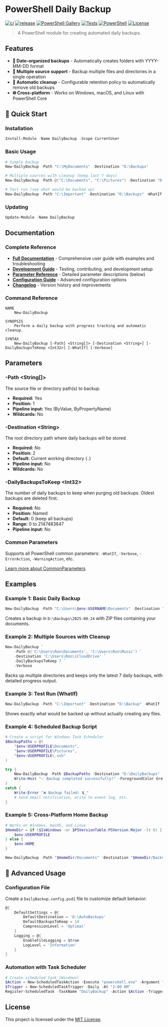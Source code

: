 # PowerShell Daily Backup

[![ci](https://github.com/jonlabelle/pwsh-daily-backup/actions/workflows/ci.yml/badge.svg)](https://github.com/jonlabelle/pwsh-daily-backup/actions/workflows/ci.yml)
[![release](https://github.com/jonlabelle/pwsh-daily-backup/actions/workflows/release.yml/badge.svg)](https://github.com/jonlabelle/pwsh-daily-backup/actions/workflows/release.yml)
[![PowerShell Gallery](https://img.shields.io/powershellgallery/v/DailyBackup)](https://www.powershellgallery.com/packages/DailyBackup)
[![Tests](https://img.shields.io/badge/tests-passing-brightgreen)](https://github.com/jonlabelle/pwsh-daily-backup/actions/workflows/ci.yml)
[![PowerShell](https://img.shields.io/badge/powershell-5.1%2B-blue)](https://docs.microsoft.com/en-us/powershell/)
[![License](https://img.shields.io/badge/license-MIT-green)](LICENSE.txt)

> A PowerShell module for creating automated daily backups.

## Features

- **📅 Date-organized backups** - Automatically creates folders with YYYY-MM-DD format
- **📁 Multiple source support** - Backup multiple files and directories in a single operation
- **🧹 Automatic cleanup** - Configurable retention policy to automatically remove old backups
- **🌐 Cross-platform** - Works on Windows, macOS, and Linux with PowerShell Core

## 🚀 Quick Start

### Installation

```powershell
Install-Module -Name DailyBackup -Scope CurrentUser
```

### Basic Usage

```powershell
# Simple backup
New-DailyBackup -Path "C:\MyDocuments" -Destination "D:\Backups"

# Multiple sources with cleanup (keep last 7 days)
New-DailyBackup -Path @("C:\Documents", "C:\Pictures") -Destination "D:\Backups" -DailyBackupsToKeep 7

# Test run (see what would be backed up)
New-DailyBackup -Path "C:\Important" -Destination "D:\Backups" -WhatIf -Verbose
```

### Updating

```powershell
Update-Module -Name DailyBackup
```

## Documentation

### Complete Reference

- **[Full Documentation](docs/help.md)** - Comprehensive user guide with examples and troubleshooting
- **[Development Guide](docs/development.md)** - Testing, contributing, and development setup
- **[Parameter Reference](#parameters)** - Detailed parameter descriptions (below)
- **[Configuration Guide](DailyBackup.config.psd1)** - Advanced configuration options
- **[Changelog](CHANGELOG.md)** - Version history and improvements

### Command Reference

```console
NAME
    New-DailyBackup

SYNOPSIS
    Perform a daily backup with progress tracking and automatic cleanup.

SYNTAX
    New-DailyBackup [-Path] <String[]> [-Destination <String>] [-DailyBackupsToKeep <Int32>] [-WhatIf] [-Verbose]
```

## Parameters

### -Path &lt;String[]&gt;

The source file or directory path(s) to backup.

- **Required:** Yes
- **Position:** 1
- **Pipeline input:** Yes (ByValue, ByPropertyName)
- **Wildcards:** No

### -Destination &lt;String&gt;

The root directory path where daily backups will be stored.

- **Required:** No
- **Position:** 2
- **Default:** Current working directory (`.`)
- **Pipeline input:** No
- **Wildcards:** No

### -DailyBackupsToKeep &lt;Int32&gt;

The number of daily backups to keep when purging old backups. Oldest backups are deleted first.

- **Required:** No
- **Position:** Named
- **Default:** 0 (keep all backups)
- **Range:** 0 to 2147483647
- **Pipeline input:** No

### Common Parameters

Supports all PowerShell common parameters: `-WhatIf`, `-Verbose`, `-ErrorAction`, `-WarningAction`, etc.

[Learn more about CommonParameters](https://go.microsoft.com/fwlink/?LinkID=113216)

## Examples

### Example 1: Basic Daily Backup

```powershell
New-DailyBackup -Path "C:\Users\$env:USERNAME\Documents" -Destination "D:\Backups"
```

Creates a backup in `D:\Backups\2025-08-24` with ZIP files containing your documents.

### Example 2: Multiple Sources with Cleanup

```powershell
New-DailyBackup `
    -Path @('C:\Users\Ron\Documents', 'C:\Users\Ron\Music') `
    -Destination 'C:\Users\Ron\iCloudDrive' `
    -DailyBackupsToKeep 7 `
    -Verbose
```

Backs up multiple directories and keeps only the latest 7 daily backups, with detailed progress output.

### Example 3: Test Run (WhatIf)

```powershell
New-DailyBackup -Path "C:\Important" -Destination "D:\Backup" -WhatIf -Verbose
```

Shows exactly what would be backed up without actually creating any files.

### Example 4: Scheduled Backup Script

```powershell
# Create a script for Windows Task Scheduler
$BackupPaths = @(
    "$env:USERPROFILE\Documents",
    "$env:USERPROFILE\Pictures",
    "$env:USERPROFILE\.ssh"
)

try {
    New-DailyBackup -Path $BackupPaths -Destination "D:\DailyBackups" -DailyBackupsToKeep 30 -Verbose
    Write-Host "✅ Backup completed successfully!" -ForegroundColor Green
}
catch {
    Write-Error "❌ Backup failed: $_"
    # Send email notification, write to event log, etc.
}
```

### Example 5: Cross-Platform Home Backup

```powershell
# Works on Windows, macOS, and Linux
$HomeDir = if ($IsWindows -or $PSVersionTable.PSVersion.Major -lt 6) {
    $env:USERPROFILE
} else {
    $env:HOME
}

New-DailyBackup -Path "$HomeDir/Documents" -Destination "$HomeDir/Backups" -DailyBackupsToKeep 14
```

## 🔧 Advanced Usage

### Configuration File

Create a `DailyBackup.config.psd1` file to customize default behavior:

```powershell
@{
    DefaultSettings = @{
        DefaultDestination = 'D:\AutoBackups'
        DefaultBackupsToKeep = 14
        CompressionLevel = 'Optimal'
    }
    Logging = @{
        EnableFileLogging = $true
        LogLevel = 'Information'
    }
}
```

### Automation with Task Scheduler

```powershell
# Create scheduled task (Windows)
$Action = New-ScheduledTaskAction -Execute "powershell.exe" -Argument "-Command `"Import-Module DailyBackup; New-DailyBackup -Path 'C:\Important' -Destination 'D:\Backups' -DailyBackupsToKeep 30`""
$Trigger = New-ScheduledTaskTrigger -Daily -At "2:00 AM"
Register-ScheduledTask -TaskName "DailyBackup" -Action $Action -Trigger $Trigger
```

## License

This project is licensed under the [MIT License](LICENSE.txt).
